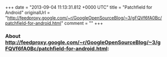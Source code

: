 +++
date = "2013-09-04 11:13:31.812 +0000 UTC"
title = "Patchfield for Android"
originalUrl = "http://feedproxy.google.com/~r/GoogleOpenSourceBlog/~3/gFQVf6fA0Bc/patchfield-for-android.html"
comment = ""
+++

### About http://feedproxy.google.com/~r/GoogleOpenSourceBlog/~3/gFQVf6fA0Bc/patchfield-for-android.html:


